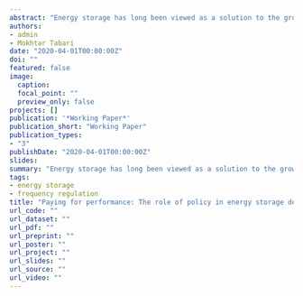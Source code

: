 ```yaml
---
abstract: "Energy storage has long been viewed as a solution to the growing challenge of intermittent electricity supply. However, energy storage deployment remains limited despite falling costs. One reason for this is current market rules inadequately compensate storage for all the value it can provide. A recent policy change in the United States seeks to rectify this situation by requiring grid operators to compensate providers of frequency regulation services based on speed and accuracy. This seemingly subtle change has a beneficial effect for fast-acting storage resources. Using a difference-in-differences method, exploiting the fact the Order covers a subset of U.S. electricity regions, we find a greater than 30% increase in the number of storage projects in the covered regions. This result highlights the importance of getting prices right and the material effect properly reflecting the value of storage can have on storage deployment."
authors:
- admin
- Mokhtar Tabari
date: "2020-04-01T00:00:00Z"
doi: ""
featured: false
image:
  caption:
  focal_point: ""
  preview_only: false
projects: []
publication: '*Working Paper*'
publication_short: "Working Paper"
publication_types:
- "3"
publishDate: "2020-04-01T00:00:00Z"
slides:
summary: "Energy storage has long been viewed as a solution to the growing challenge of intermittent electricity supply. However, energy storage deployment remains limited despite falling costs. One reason for this is current market rules inadequately compensate storage for all the value it can provide. A recent policy change in the United States seeks to rectify this situation by requiring grid operators to compensate providers of frequency regulation services based on speed and accuracy. This seemingly subtle change has a beneficial effect for fast-acting storage resources. Using a difference-in-differences method, exploiting the fact the Order covers a subset of U.S. electricity regions, we find a greater than 30% increase in the number of storage projects in the covered regions. This result highlights the importance of getting prices right and the material effect properly reflecting the value of storage can have on storage deployment."
tags:
- energy storage
- frequency regulation
title: "Paying for performance: The role of policy in energy storage deployment"
url_code: ""
url_dataset: ""
url_pdf: ""
url_preprint: ""
url_poster: ""
url_project: ""
url_slides: ""
url_source: ""
url_video: ""
---
```


